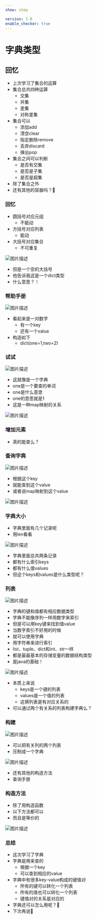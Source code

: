 ```yaml
---
show: step

version: 1.0
enable_checker: true
---
```


# 字典类型
## 回忆
- 上次学习了集合的运算
- 集合总共四种运算
	- 交集
	- 并集
	- 差集
	- 对称差集
- 集合可以
	- 添加add
	- 清空clear
	- 指定删除remove
	- 丢弃discard
	- 弹出pop
- 集合之间可以判断
	- 是否有交集
	- 是否是子集
	- 是否是超集
- 除了集合之外
- 还有其他的容器吗？🤔

### 回忆

- 圆括号对应元组
	- 不能动
- 方括号对应列表	
	- 能动
- 大括号对应集合
	- 不可重复

![图片描述](https://doc.shiyanlou.com/courses/uid1190679-20210830-1630312802021)

- 但是一个空的大括号
- 他告诉我这是一个dict类型
- 什么意思？！

### 帮助手册

![图片描述](https://doc.shiyanlou.com/courses/uid1190679-20210830-1630312993743)

- 看起来是一对数字
	- 有一个key
	- 还有一个value
- 构造如下
	- dict(one=1,two=2)

### 试试

![图片描述](https://doc.shiyanlou.com/courses/uid1190679-20210830-1630318824993)

- 这就像是一个字典
- one是一个要查的单词
- one是什么意思
- one的意思就是1
- 这是一种map映射的关系

![图片描述](https://doc.shiyanlou.com/courses/uid1190679-20210830-1630318814436)

### 增加元素

- 真的能查么？

### 查询字典

![图片描述](https://doc.shiyanlou.com/courses/uid1190679-20210830-1630318940523)

- 根据这个key
- 就能查到这个value
- 或者说map映射到这个value

![图片描述](https://doc.shiyanlou.com/courses/uid1190679-20210830-1630318953375)

### 字典大小 
- 字典里面有几个记录呢
- 用len看看

![图片描述](https://doc.shiyanlou.com/courses/uid1190679-20210830-1630319104323)

- 字典里面总共两条记录
- 都有什么索引keys
- 都有什么值values
- 但这个keys和values是什么类型呢？

### 列表

![图片描述](https://doc.shiyanlou.com/courses/uid1190679-20210830-1630319195498)

- 字典的键和值都有相应数据类型
- 字典不能像序列一样用数字来索引
- 但是可以用key键来找到值value
- 当数字索引不好用的时候
- 就可以使用字典
- 用字符串来进行索引 
- list、tuple、dict和int、str一样
- 都是最最基本的存储变量的数据结构类型
- 是java的基础！

![图片描述](https://doc.shiyanlou.com/courses/uid1190679-20210830-1630319745741)

- 本质上来说
	- keys是一个键的列表
	- values是一个值的列表
	- 这俩列表是有对应关系的
- 可以通过两个有关系的列表构建字典么？

### 构建 
![图片描述](https://doc.shiyanlou.com/courses/uid1190679-20210830-1630319909754)

- 可以把有关列的两个列表
- 压制成一个字典

![图片描述](https://doc.shiyanlou.com/courses/uid1190679-20210830-1630320024717)


- 还有其他的构造方法
- 查询手册

### 构造方法
- 除了用构造函数
- 以下方法都可以
- 而且是等价的

![图片描述](https://doc.shiyanlou.com/courses/uid1190679-20210830-1630319375973)

### 总结 
- 这次学习了字典
- 字典是用来查的
	- 根据一个key
	- 可以查到相应的value
- 字典中有很多key-value构成的键值对
	- 所有的键可以转化一个列表
	- 所有的值也可以转化一个列表
	- 键值对的关系是对应的
- 字典还可以怎么用呢？🤔
- 下次再说👋